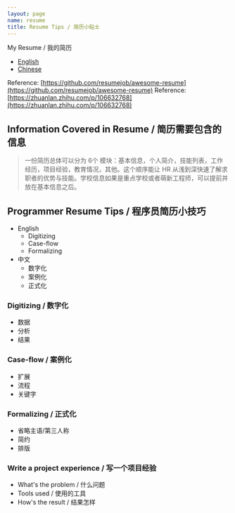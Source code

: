 ```yaml
---
layout: page
name: resume
title: Resume Tips / 简历小贴士
---
```


My Resume / 我的简历
- [English](https://ma-jinyao.cn/extension/resume/english/)
- [Chinese](https://ma-jinyao.cn/extension/resume/chinese/)

Reference: [https://github.com/resumejob/awesome-resume](https://github.com/resumejob/awesome-resume)
Reference: [https://zhuanlan.zhihu.com/p/106632768](https://zhuanlan.zhihu.com/p/106632768)

## Information Covered in Resume / 简历需要包含的信息

> 一份简历总体可以分为 6个 模块：基本信息，个人简介，技能列表，工作经历，项目经验，教育情况，其他。这个顺序能让 HR 从浅到深快速了解求职者的优势与技能。学校信息如果是重点学校或者萌新工程师，可以提前并放在基本信息之后。

## Programmer Resume Tips / 程序员简历小技巧

- English
  * Digitizing
  * Case-flow
  * Formalizing
- 中文
  * 数字化
  * 案例化
  * 正式化

### Digitizing / 数字化
- 数据
- 分析
- 结果

### Case-flow / 案例化
- 扩展
- 流程
- 关键字

### Formalizing / 正式化
- 省略主语/第三人称
- 简约
- 排版

### Write a project experience / 写一个项目经验
- What's the problem / 什么问题
- Tools used / 使用的工具
- How's the result / 结果怎样
